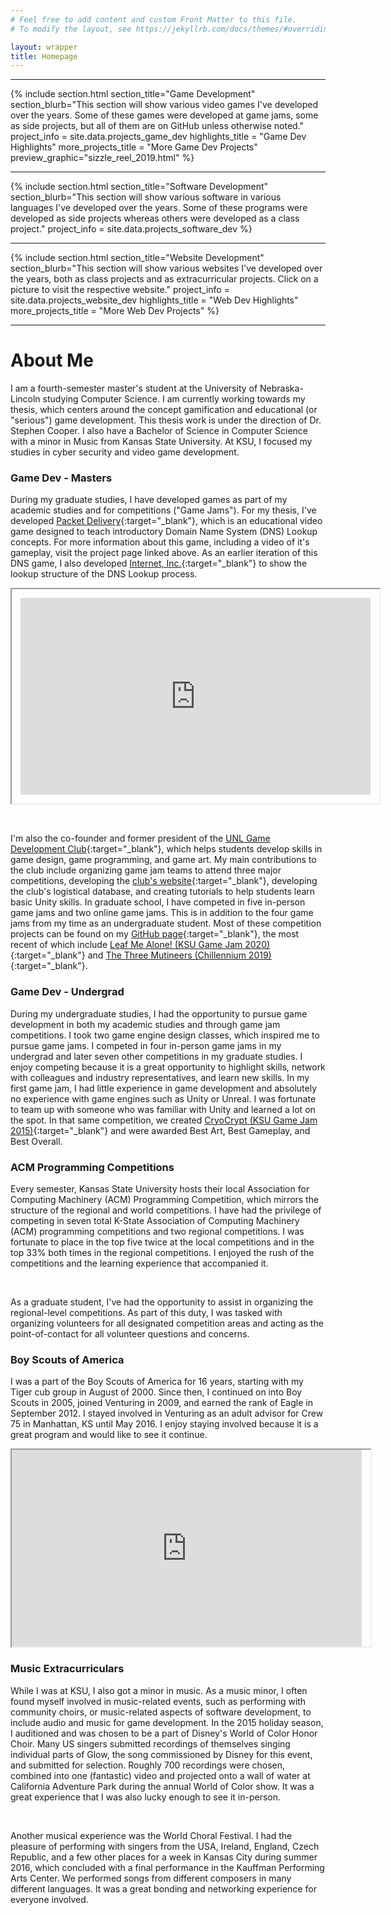 ```yaml
---
# Feel free to add content and custom Front Matter to this file.
# To modify the layout, see https://jekyllrb.com/docs/themes/#overriding-theme-defaults

layout: wrapper
title: Homepage
---
```


<hr id="game_dev">

{% include section.html
    section_title="Game Development" 
    section_blurb="This section will show various video games I've developed over the years. Some of these games were developed at game jams, some as side projects, but all of them are on GitHub unless otherwise noted."
    project_info = site.data.projects_game_dev
    highlights_title = "Game Dev Highlights"
    more_projects_title = "More Game Dev Projects"
    preview_graphic="sizzle_reel_2019.html"
%}

<hr id="software_dev">

{% include section.html
    section_title="Software Development" 
    section_blurb="This section will show various software in various languages I've developed over the years. Some of these programs were developed as side projects whereas others were developed as a class project."
    project_info = site.data.projects_software_dev
%}

<hr id="websites">

{% include section.html
    section_title="Website Development" 
    section_blurb="This section will show various websites I've developed over the years, both as class projects and as extracurricular projects. Click on a picture to visit the respective website."
    project_info = site.data.projects_website_dev
    highlights_title = "Web Dev Highlights"
    more_projects_title = "More Web Dev Projects"
%}

<hr id="about">

# About Me
I am a fourth-semester master's student at the University of Nebraska-Lincoln studying Computer Science. I am currently working towards my thesis, which centers around the concept gamification and educational (or "serious") game development. This thesis work is under the direction of Dr. Stephen Cooper. I also have a Bachelor of Science in Computer Science with a minor in Music from Kansas State University. At KSU, I focused my studies in cyber security and video game development.

### Game Dev - Masters
During my graduate studies, I have developed games as part of my academic studies and for competitions ("Game Jams"). For my thesis, I've developed [Packet Delivery](programming/games/packet_delivery.html "Packet Delivery"){:target="_blank"}, which is an educational video game designed to teach introductory Domain Name System (DNS) Lookup concepts. For more information about this game, including a video of it's gameplay, visit the project page linked above. As an earlier iteration of this DNS game, I also developed [Internet, Inc.](programming/games/internet_inc.html "Internet, Inc."){:target="_blank"} to show the lookup structure of the DNS Lookup process.

<div id="game_jam_video">
    <iframe class="about_video" width="560" height="315" src="https://www.youtube.com/embed/KX3DRyawhPQ" allowfullscreen style="padding:1em"></iframe>
</div>

<p>&nbsp;</p>

I'm also the co-founder and former president of the [UNL Game Development Club](https://go.unl.edu/gamedev "UNL Game Dev Club Website"){:target="_blank"}, which helps students develop skills in game design, game programming, and game art. My main contributions to the club include organizing game jam teams to attend three major competitions, developing the [club's website](https://go.unl.edu/gamedev "UNL Game Dev Club Website"){:target="_blank"}, developing the club's logistical database, and creating tutorials to help students learn basic Unity skills. In graduate school, I have competed in five in-person game jams and two online game jams. This is in addition to the four game jams from my time as an undergraduate student. Most of these competition projects can be found on my [GitHub page](http://github.com/rclafferty "Casey's GitHub Page"){:target="_blank"}, the most recent of which include [Leaf Me Alone! (KSU Game Jam 2020)](programming/games/leaf_me_alone.html "Leaf Me Alone!"){:target="_blank"} and [The Three Mutineers (Chillennium 2019)](programming/games/the_three_mutineers.html "The Three Mutineers"){:target="_blank"}.

### Game Dev - Undergrad
During my undergraduate studies, I had the opportunity to pursue game development in both my academic studies and through game jam competitions. I took two game engine design classes, which inspired me to pursue game jams. I competed in four in-person game jams in my undergrad and later seven other competitions in my graduate studies. I enjoy competing because it is a great opportunity to highlight skills, network with colleagues and industry representatives, and learn new skills. In my first game jam, I had little experience in game development and absolutely no experience with game engines such as Unity or Unreal. I was fortunate to team up with someone who was familiar with Unity and learned a lot on the spot. In that same competition, we created [CryoCrypt (KSU Game Jam 2015)](programming/games/cryocrypt.html "CryoCrypt"){:target="_blank"} and were awarded Best Art, Best Gameplay, and Best Overall.

### ACM Programming Competitions
Every semester, Kansas State University hosts their local Association for Computing Machinery (ACM) Programming Competition, which mirrors the structure of the regional and world competitions. I have had the privilege of competing in seven total K-State Association of Computing Machinery (ACM) programming competitions and two regional competitions. I was fortunate to place in the top five twice at the local competitions and in the top 33&percnt; both times in the regional competitions. I enjoyed the rush of the competitions and the learning experience that accompanied it.

<p>&nbsp;</p>

As a graduate student, I've had the opportunity to assist in organizing the regional-level competitions. As part of this duty, I was tasked with organizing volunteers for all designated competition areas and acting as the point-of-contact for all volunteer questions and concerns.

### Boy Scouts of America
I was a part of the Boy Scouts of America for 16 years, starting with my Tiger cub group in August of 2000. Since then, I continued on into Boy Scouts in 2005, joined Venturing in 2009, and earned the rank of Eagle in September 2012. I stayed involved in Venturing as an adult advisor for Crew 75 in Manhattan, KS until May 2016. I enjoy staying involved because it is a great program and would like to see it continue.

<div id="virtual_choir_video">
    <iframe class="about_video" width="560" height="315" src="https://www.youtube.com/embed/cy_yOiWHHHs" allowfullscreen style="padding-right:1em"></iframe>
</div>

### Music Extracurriculars
While I was at KSU, I also got a minor in music. As a music minor, I often found myself involved in music-related events, such as performing with community choirs, or music-related aspects of software development, to include audio and music for game development. In the 2015 holiday season, I auditioned and was chosen to be a part of Disney's World of Color Honor Choir. Many US singers submitted recordings of themselves singing individual parts of Glow, the song commissioned by Disney for this event, and submitted for selection. Roughly 700 recordings were chosen, combined into one (fantastic) video and projected onto a wall of water at California Adventure Park during the annual World of Color show. It was a great experience that I was also lucky enough to see it in-person.
<p>&nbsp;</p>
Another musical experience was the World Choral Festival. I had the pleasure of performing with singers from the USA, Ireland, England, Czech Republic, and a few other places for a week in Kansas City during summer 2016, which concluded with a final performance in the Kauffman Performing Arts Center. We performed songs from different composers in many different languages. It was a great bonding and networking experience for everyone involved.